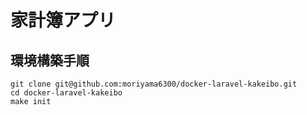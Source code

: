 # 家計簿アプリ
## 環境構築手順
```
git clone git@github.com:moriyama6300/docker-laravel-kakeibo.git
cd docker-laravel-kakeibo
make init
```